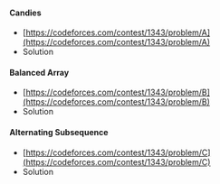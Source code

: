  #### Candies
- [https://codeforces.com/contest/1343/problem/A](https://codeforces.com/contest/1343/problem/A)
- Solution 

#### Balanced Array
- [https://codeforces.com/contest/1343/problem/B](https://codeforces.com/contest/1343/problem/B)
- Solution

#### Alternating Subsequence
- [https://codeforces.com/contest/1343/problem/C](https://codeforces.com/contest/1343/problem/C)
- Solution
